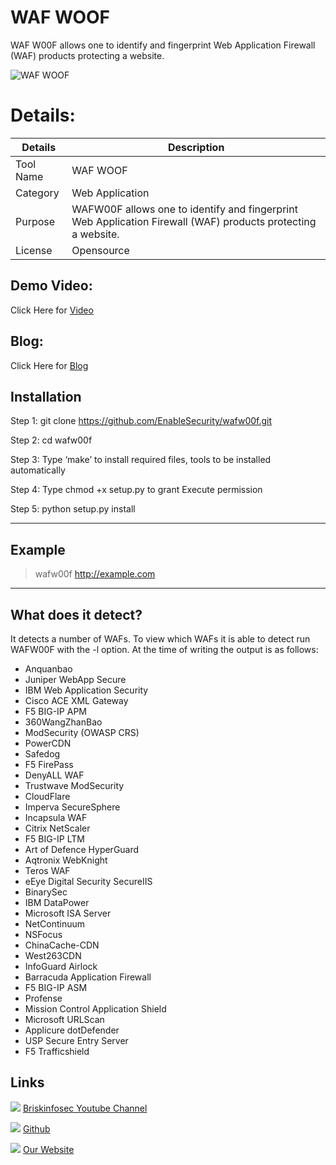 WAF WOOF
============
 WAF W00F allows one to identify and fingerprint Web Application Firewall (WAF) products protecting a website.

![WAF WOOF ](https://www.briskinfosec.com/assets/tooloftheday/115.jpg)


Details:
============
|  Details | Description   |
| ------------ | ------------ |
|  Tool Name |  WAF WOOF |
|  Category | Web Application  |
|  Purpose |   WAFW00F allows one to identify and fingerprint Web Application Firewall (WAF) products protecting a website.   |
|  License |    Opensource|

Demo Video:
-----------------
Click Here for [Video](https://www.youtube.com/watch?v=fpQRjOjh-4Q "Video")

Blog: 
--------------
Click Here for [Blog](https://briskinfosec.com/tooloftheday/toolofthedaydetail/WafW00f-Tool-to-Fingerprint-and-identify-Web-Application-Firewall "Blog")

Installation
----------------


Step 1: git clone https://github.com/EnableSecurity/wafw00f.git

Step 2: cd wafw00f

Step 3: Type ‘make’ to install required files, tools to be installed automatically 

Step 4: Type chmod +x setup.py   to grant Execute permission 

Step 5: python setup.py install

------------


Example
----------------

>wafw00f http://example.com

----------------

What does it detect?
----------------

It detects a number of WAFs. To view which WAFs it is able to detect run WAFW00F with the -l option. At the time of writing the output is as follows:

- Anquanbao
- Juniper WebApp Secure
- IBM Web Application Security
- Cisco ACE XML Gateway
- F5 BIG-IP APM
- 360WangZhanBao
- ModSecurity (OWASP CRS)
- PowerCDN
- Safedog
- F5 FirePass
- DenyALL WAF
- Trustwave ModSecurity
- CloudFlare
- Imperva SecureSphere
- Incapsula WAF
- Citrix NetScaler
- F5 BIG-IP LTM
- Art of Defence HyperGuard
- Aqtronix WebKnight
- Teros WAF
- eEye Digital Security SecureIIS
- BinarySec
- IBM DataPower
- Microsoft ISA Server
- NetContinuum
- NSFocus
- ChinaCache-CDN
- West263CDN
- InfoGuard Airlock
- Barracuda Application Firewall
- F5 BIG-IP ASM
- Profense
- Mission Control Application Shield
- Microsoft URLScan
- Applicure dotDefender
- USP Secure Entry Server
- F5 Trafficshield

Links
----------------

 ![ ](https://img.icons8.com/color/15/000000/youtube-play.png) [Briskinfosec Youtube Channel](https://www.youtube.com/channel/UCcPmqqYETcO_7-6p_uUsF1w "Briskinfosec Youtube Channel")

 ![ ](https://img.icons8.com/glyph-neue/15/000000/github.png) [Github](https://github.com/briskinfosec "Github") 

  ![ ](https://img.icons8.com/ios/15/000000/internet--v2.png) [Our Website](https://www.briskinfosec.com/ "Our Website")
